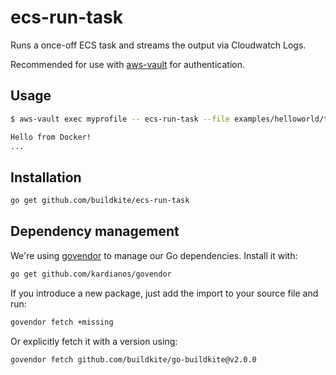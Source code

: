 # ecs-run-task

Runs a once-off ECS task and streams the output via Cloudwatch Logs.

Recommended for use with [aws-vault][] for authentication.

## Usage

```bash
$ aws-vault exec myprofile -- ecs-run-task --file examples/helloworld/taskdefinition.json echo "Hello from Docker!"

Hello from Docker!
...
```

## Installation

```bash
go get github.com/buildkite/ecs-run-task
```

[aws-vault]: https://github.com/99designs/aws-vault

## Dependency management

We're using [govendor](https://github.com/kardianos/govendor) to manage our Go dependencies. Install it with:

```bash
go get github.com/kardianos/govendor
```

If you introduce a new package, just add the import to your source file and run:

```bash
govendor fetch +missing
```

Or explicitly fetch it with a version using:

```bash
govendor fetch github.com/buildkite/go-buildkite@v2.0.0
```

